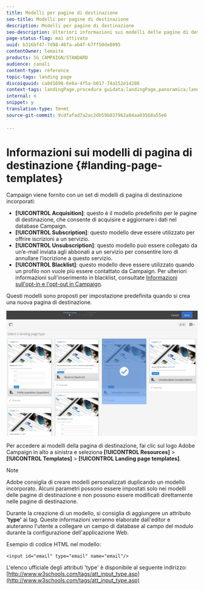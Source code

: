 ```yaml
---
title: Modelli per pagine di destinazione
seo-title: Modelli per pagine di destinazione
description: Modelli per pagine di destinazione
seo-description: Ulteriori informazioni sui modelli delle pagine di destinazione.
page-status-flag: mai attivato
uuid: b316bf47-7d98-46fa-ab4f-67ff50de8095
contentOwner: lemaite
products: SG_CAMPAIGN/STANDARD
audience: canali
content-type: reference
topic-tags: landing page
discoiquuid: ca8d1698-6e8a-4f5a-b017-74a152e14286
context-tags: landingPage,procedura guidata;landingPage,panoramica;landingPage,main
internal: n
snippet: y
translation-type: tm+mt
source-git-commit: 9cdfafad7a2ac2db59b037962a84aa03568a55e6

---
```



# Informazioni sui modelli di pagina di destinazione {#landing-page-templates}

Campaign viene fornito con un set di modelli di pagina di destinazione incorporati:

* **[!UICONTROL Acquisition]**: questo è il modello predefinito per le pagine di destinazione, che consente di acquisire e aggiornare i dati nel database Campaign.
* **[!UICONTROL Subscription]**: questo modello deve essere utilizzato per offrire iscrizioni a un servizio.
* **[!UICONTROL Unsubscription]**: questo modello può essere collegato da un’e-mail inviata agli abbonati a un servizio per consentire loro di annullare l’iscrizione a questo servizio.
* **[!UICONTROL Blacklist]**: questo modello deve essere utilizzato quando un profilo non vuole più essere contattato da Campaign. Per ulteriori informazioni sull'inserimento in blacklist, consultate [Informazioni sull'opt-in e l'opt-out in Campaign](../../audiences/using/about-opt-in-and-opt-out-in-campaign.md).

Questi modelli sono proposti per impostazione predefinita quando si crea una nuova pagina di destinazione.

![](assets/lp_creation_1.png)

Per accedere ai modelli della pagina di destinazione, fai clic sul logo Adobe Campaign in alto a sinistra e seleziona **[!UICONTROL Resources]** &gt; **[!UICONTROL Templates]** &gt; **[!UICONTROL Landing page templates]**.

>[!NOTE]
>
>Adobe consiglia di creare modelli personalizzati duplicando un modello incorporato. Alcuni parametri possono essere impostati solo nei modelli delle pagine di destinazione e non possono essere modificati direttamente nelle pagine di destinazione.

Durante la creazione di un modello, si consiglia di aggiungere un attributo **'type'** ai tag. Queste informazioni verranno elaborate dall'editor e aiuteranno l'utente a collegare un campo di database al campo del modulo durante la configurazione dell'applicazione Web.

Esempio di codice HTML nel modello:

```
<input id="email" type="email" name="email"/>
```

L'elenco ufficiale degli attributi 'type' è disponibile al seguente indirizzo: [http://www.w3schools.com/tags/att_input_type.asp](http://www.w3schools.com/tags/att_input_type.asp)